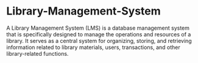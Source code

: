 # Library-Management-System
A Library Management System (LMS) is a database management system that is specifically designed to manage the operations and resources of a library. It serves as a central system for organizing, storing, and retrieving information related to library materials, users, transactions, and other library-related functions.
